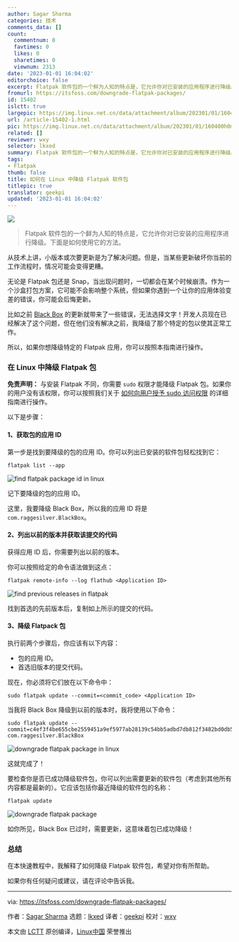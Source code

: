 ```yaml
---
author: Sagar Sharma
categories: 技术
comments_data: []
count:
  commentnum: 0
  favtimes: 0
  likes: 0
  sharetimes: 0
  viewnum: 2313
date: '2023-01-01 16:04:02'
editorchoice: false
excerpt: Flatpak 软件包的一个鲜为人知的特点是，它允许你对已安装的应用程序进行降级。下面是如何使用它的方法。
fromurl: https://itsfoss.com/downgrade-flatpak-packages/
id: 15402
islctt: true
largepic: https://img.linux.net.cn/data/attachment/album/202301/01/160400h0mmppwwvxd004bm.jpg
url: /article-15402-1.html
pic: https://img.linux.net.cn/data/attachment/album/202301/01/160400h0mmppwwvxd004bm.jpg.thumb.jpg
related: []
reviewer: wxy
selector: lkxed
summary: Flatpak 软件包的一个鲜为人知的特点是，它允许你对已安装的应用程序进行降级。下面是如何使用它的方法。
tags:
- Flatpak
thumb: false
title: 如何在 Linux 中降级 Flatpak 软件包
titlepic: true
translator: geekpi
updated: '2023-01-01 16:04:02'
---
```


![](https://img.linux.net.cn/data/attachment/album/202301/01/160400h0mmppwwvxd004bm.jpg)



> 
> Flatpak 软件包的一个鲜为人知的特点是，它允许你对已安装的应用程序进行降级。下面是如何使用它的方法。
> 
> 
> 


从技术上讲，小版本或次要更新是为了解决问题。但是，当某些更新破坏你当前的工作流程时，情况可能会变得更糟。


无论是 Flatpak 包还是 Snap，当出现问题时，一切都会在某个时候崩溃。作为一个沙盒打包方案，它可能不会影响整个系统，但如果你遇到一个让你的应用体验变差的错误，你可能会后悔更新。


比如之前 [Black Box](https://itsfoss.com/blackbox-terminal/) 的更新就带来了一些错误，无法选择文字！开发人员现在已经解决了这个问题，但在他们没有解决之前，我降级了那个特定的包以使其正常工作。


所以，如果你想降级特定的 Flatpak 应用，你可以按照本指南进行操作。


### 在 Linux 中降级 Flatpak 包


**免责声明：** 与安装 Flatpak 不同，你需要 `sudo` 权限才能降级 Flatpak 包。如果你的用户没有该权限，你可以按照我们关于 [如何向用户授予 sudo 访问权限](https://itsfoss.com/add-sudo-user-ubuntu/) 的详细指南进行操作。


以下是步骤：


#### 1、获取包的应用 ID


第一步是找到要降级的包的应用 ID。你可以列出已安装的软件包轻松找到它：



```
flatpak list --app

```

![find flatpak package id in linux](https://img.linux.net.cn/data/attachment/album/202301/01/160402zbws11busddlhpuz.png)


记下要降级的包的应用 ID。


这里，我要降级 Black Box，所以我的应用 ID 将是 `com.raggesilver.BlackBox`。


#### 2、列出以前的版本并获取该提交的代码


获得应用 ID 后，你需要列出以前的版本。


你可以按照给定的命令语法做到这点：



```
flatpak remote-info --log flathub <Application ID>

```

![find previous releases in flatpak](https://img.linux.net.cn/data/attachment/album/202301/01/160403so7tjrjrfowr772k.png)


找到首选的先前版本后，复制如上所示的提交的代码。


#### 3、降级 Flatpack 包


执行前两个步骤后，你应该有以下内容：


* 包的应用 ID。
* 首选旧版本的提交代码。


现在，你必须将它们放在以下命令中：



```
sudo flatpak update --commit=<commit_code> <Application ID>

```

当我将 Black Box 降级到以前的版本时，我将使用以下命令：



```
sudo flatpak update --commit=c4ef3f4be655cbe2559451a9ef5977ab28139c54bb5adbd7db812f3482bd0db5 com.raggesilver.BlackBox

```

![downgrade flatpak package in linux](https://img.linux.net.cn/data/attachment/album/202301/01/160404rbd2ed8z8vh8vge4.png)


这就完成了！


要检查你是否已成功降级软件包，你可以列出需要更新的软件包（考虑到其他所有内容都是最新的）。它应该包括你最近降级的软件包的名称：



```
flatpak update

```

![downgrade flatpak package](https://img.linux.net.cn/data/attachment/album/202301/01/160404h347dhcjf264ffed.png)


如你所见，Black Box 已过时，需要更新，这意味着包已成功降级！


### 总结


在本快速教程中，我解释了如何降级 Flatpak 软件包，希望对你有所帮助。


如果你有任何疑问或建议，请在评论中告诉我。




---


via: <https://itsfoss.com/downgrade-flatpak-packages/>


作者：[Sagar Sharma](https://itsfoss.com/author/sagar/) 选题：[lkxed](https://github.com/lkxed) 译者：[geekpi](https://github.com/geekpi) 校对：[wxy](https://github.com/wxy)


本文由 [LCTT](https://github.com/LCTT/TranslateProject) 原创编译，[Linux中国](https://linux.cn/) 荣誉推出